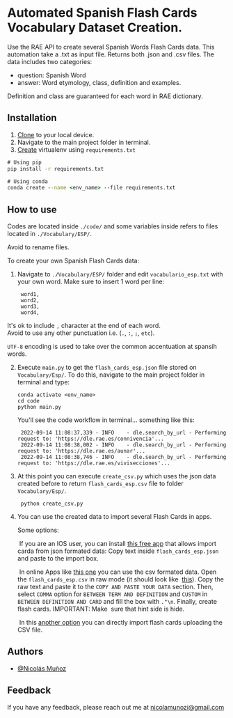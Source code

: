 
# Automated Spanish Flash Cards Vocabulary Dataset Creation.

Use the RAE API to create several Spanish Words Flash Cards data.
This automation take a .txt as input file. Returns both .json and .csv 
files.
The data includes two categories:

* question: Spanish Word 
* answer: Word etymology, class, definition and examples. 

Definition and class are guaranteed for each word in RAE dictionary.
   

  




## Installation

1. [Clone](https://docs.github.com/en/repositories/creating-and-managing-repositories/cloning-a-repository) 
   to your local device. 
2. Navigate to the main project folder in terminal.   
3. [Create](https://stackoverflow.com/questions/48787250/set-up-virtualenv-using-a-requirements-txt-generated-by-conda) 
   virtualenv  using `requirements.txt`
   
```cmd
# Using pip
pip install -r requirements.txt

# Using conda
conda create --name <env_name> --file requirements.txt
```
    
## How to use

Codes are located inside `./code/` and some variables inside refers to files located
in `./Vocabulary/ESP/`.

Avoid to rename files. 

To create your own Spanish Flash Cards data:

1. Navigate to `./Vocabulary/ESP/` folder and edit `vocabulario_esp.txt` with your own word. 
   Make sure to insert 1 word per line:

        word1,
        word2,
        word3,
        word4,

 It's ok to include `,` character at the end of each word.  
 Avoid to use any other punctuation i.e. (`.`, `:`, `;`, `etc`).
 
 `UTF-8` encoding is used to take over the common accentuation
 at spansih words.

2. Execute `main.py` to get the `flash_cards_esp.json` file stored on
   `Vocabulary/Esp/`. To do this, navigate to the main 
   project folder in terminal and type:

       conda activate <env_name> 
       cd code 
       python main.py

   You'll see the code workflow in terminal... something like this:

        2022-09-14 11:08:37,339 - INFO    - dle.search_by_url - Performing request to: 'https://dle.rae.es/connivencia'...
        2022-09-14 11:08:38,002 - INFO    - dle.search_by_url - Performing request to: 'https://dle.rae.es/aunar'...
        2022-09-14 11:08:38,746 - INFO    - dle.search_by_url - Performing request to: 'https://dle.rae.es/vivisecciones'...    

3. At this point you can execute `create_csv.py` which uses the json data created
   before to return `flash_cards_esp.csv` file to folder `Vocabulary/Esp/`.

        python create_csv.py
   
4. You can use the created data to import several Flash Cards in apps.

   Some options:


   &nbsp;If you are an IOS user, 
   you can install [this free app](https://apps.apple.com/cl/app/flash-cards/id1454664875?l=en&fbclid=IwAR0fd_d8gPQNVyOSXNUBvjEbL3p6L2r584AeiDAONxe6I3zfd7P9b9SrxMA) 
   that allows import carda from json formated data: Copy text inside `flash_cards_esp.json` and paste to the import box. 

   &nbsp;In online Apps like [this one](https://www.cram.com/flashcards/create) you can use the csv formated data.
   Open the `flash_cards_esp.csv` in raw mode (it should look like &nbsp;[this](https://raw.githubusercontent.com/Nicolamunozi/FC_SV_txt/main/Vocabulary/Esp/flash_cards_esp.csv)).
   Copy the raw text and paste it to the `COPY AND PASTE YOUR DATA` section. Then, select `COMMA` option for `BETWEEN TERM AND`&nbsp; `DEFINITION` and `CUSTOM` in `BETWEEN DEFINITION AND CARD` 
   and fill the box with `."\n`. Finally, create flash cards. IMPORTANT: Make &nbsp;sure that hint side is hide. 

   &nbsp;In this [another option](https://www.goconqr.com/) you can directly import flash cards uploading the CSV file. 





        

 








## Authors

- [@Nicolás Muñoz](https://www.github.com/Nicolamunozi)


## Feedback

If you have any feedback, please reach out me at nicolamunozi@gmail.com

